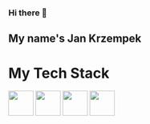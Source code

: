 ### Hi there 👋

## My name's Jan Krzempek

# My Tech Stack
<code><a href="https://www.python.org/" target="_blank"><img height="50" src="https://www.vectorlogo.zone/logos/swift/swift-ar21.svg"></a></code>
<code><a href="https://www.python.org/" target="_blank"><img height="50" src="https://www.vectorlogo.zone/logos/python/python-ar21.svg"></a></code>
<code><a href="https://www.python.org/" target="_blank"><img height="50" src="https://www.vectorlogo.zone/logos/docker/docker-ar21.svg"></a></code>
<code><a href="https://www.python.org/" target="_blank"><img height="50" src="https://www.vectorlogo.zone/logos/flutterio/flutterio-ar21.svg"></a></code>
